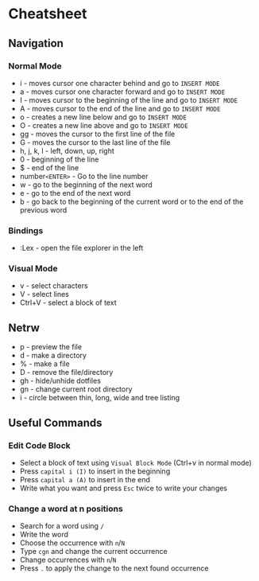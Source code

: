 # Cheatsheet

## Navigation
### Normal Mode
- i - moves cursor one character behind and go to `INSERT MODE`
- a - moves cursor one character forward and go to `INSERT MODE`
- I - moves cursor to the beginning of the line and go to `INSERT MODE`
- A - moves cursor to the end of the line and go to `INSERT MODE`
- o - creates a new line below and go to `INSERT MODE`
- O - creates a new line above and go to `INSERT MODE`
- gg - moves the cursor to the first line of the file
- G - moves the cursor to the last line of the file
- h, j, k, l - left, down, up, right
- 0 - beginning of the line
- $ - end of the line
- number`<ENTER>` - Go to the line number
- w - go to the beginning of the next word
- e - go to the end of the next word
- b - go back to the beginning of the current word or to the end of the previous word

### Bindings
- :Lex - open the file explorer in the left

### Visual Mode
- v - select characters
- V - select lines
- Ctrl+V - select a block of text

## Netrw
- p - preview the file
- d - make a directory
- % - make a file
- D - remove the file/directory
- gh - hide/unhide dotfiles
- gn - change current root directory
- i - circle between thin, long, wide and tree listing

## Useful Commands
### Edit Code Block 
- Select a block of text using `Visual Block Mode` (Ctrl+v in normal mode)
- Press `capital i (I)` to insert in the beginning
- Press `capital a (A)` to insert in the end
- Write what you want and press `Esc` twice to write your changes

### Change a word at n positions
- Search for a word using `/`
- Write the word
- Choose the occurrence with `n`/`N`
- Type `cgn` and change the current occurrence
- Change occurrences with `n`/`N`
- Press `.` to apply the change to the next found occurrence
